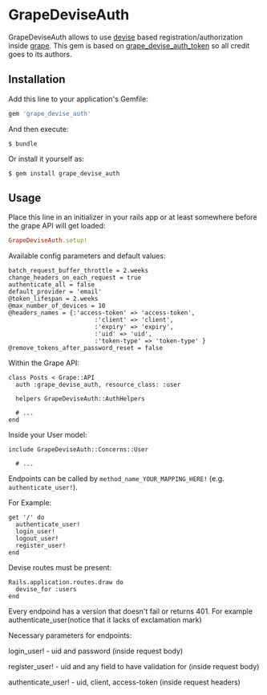 # GrapeDeviseAuth

GrapeDeviseAuth allows to use [devise][3] based registration/authorization inside [grape][2]. This gem is based on [grape_devise_auth_token][1] so all credit goes to its authors.

## Installation

Add this line to your application's Gemfile:

```ruby
gem 'grape_devise_auth'
```

And then execute:

    $ bundle

Or install it yourself as:

    $ gem install grape_devise_auth

## Usage

Place this line in an initializer in your rails app or at least somewhere before
the grape API will get loaded:

```ruby
GrapeDeviseAuth.setup!
```

Available config parameters and default values:

```
batch_request_buffer_throttle = 2.weeks
change_headers_on_each_request = true
authenticate_all = false
default_provider = 'email'
@token_lifespan = 2.weeks
@max_number_of_devices = 10
@headers_names = {:'access-token' => 'access-token',
                        :'client' => 'client',
                        :'expiry' => 'expiry',
                        :'uid' => 'uid',
                        :'token-type' => 'token-type' }
@remove_tokens_after_password_reset = false
```

Within the Grape API:

```
class Posts < Grape::API
  auth :grape_devise_auth, resource_class: :user

  helpers GrapeDeviseAuth::AuthHelpers

  # ...
end
```

Inside your User model:

```
include GrapeDeviseAuth::Concerns::User

  # ...
```

Endpoints can be called by `method_name_YOUR_MAPPING_HERE!` (e.g. `authenticate_user!`).

For Example:

```
get '/' do
  authenticate_user!
  login_user!
  logout_user!
  register_user!
end
```

Devise routes must be present:

```
Rails.application.routes.draw do
  devise_for :users
end
```

Every endpoind has a version that doesn't fail or returns 401. For example authenticate_user(notice that it lacks of exclamation mark)


Necessary parameters for endpoints:

login_user!        - uid and password (inside request body)

register_user!     - uid and any field to have validation for (inside request body)

authenticate_user! - uid, client, access-token (inside request headers)



[1]: https://github.com/mcordell/grape_devise_token_auth
[2]: https://github.com/intridea/grape
[3]: https://github.com/plataformatec/devise

